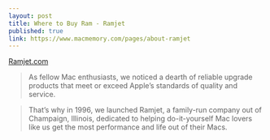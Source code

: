 ```yaml
---
layout: post
title: Where to Buy Ram - Ramjet
published: true
link: https://www.macmemory.com/pages/about-ramjet
---
```


[Ramjet.com](https://www.macmemory.com/pages/about-ramjet)

>As fellow Mac enthusiasts, we noticed a dearth of reliable upgrade products that meet or exceed Apple’s standards of quality and service.

>That’s why in 1996, we launched Ramjet, a family-run company out of Champaign, Illinois, dedicated to helping do-it-yourself Mac lovers like us get the most performance and life out of their Macs.

